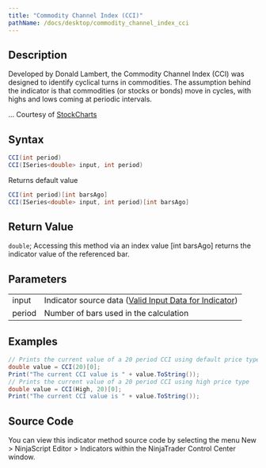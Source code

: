 ```yaml
---
title: "Commodity Channel Index (CCI)"
pathName: /docs/desktop/commodity_channel_index_cci
---
```


## Description

Developed by Donald Lambert, the Commodity Channel Index (CCI) was designed to identify cyclical turns in commodities. The assumption behind the indicator is that commodities (or stocks or bonds) move in cycles, with highs and lows coming at periodic intervals.

... Courtesy of [StockCharts](http://stockcharts.com/education/IndicatorAnalysis/indic_CCI.html)

## Syntax

```csharp
CCI(int period)  
CCI(ISeries<double> input, int period)  
```

Returns default value

```csharp
CCI(int period)[int barsAgo]  
CCI(ISeries<double> input, int period)[int barsAgo]  
```

## Return Value

`double`; Accessing this method via an index value [int barsAgo] returns the indicator value of the referenced bar.

## Parameters

|  |  |
| --- | --- |
| input | Indicator source data ([Valid Input Data for Indicator](/docs/desktop/valid_input_data_for_indicator)) |
| period | Number of bars used in the calculation |

## Examples

```csharp
// Prints the current value of a 20 period CCI using default price type
double value = CCI(20)[0];
Print("The current CCI value is " + value.ToString());
// Prints the current value of a 20 period CCI using high price type
double value = CCI(High, 20)[0];
Print("The current CCI value is " + value.ToString());
```

## Source Code

You can view this indicator method source code by selecting the menu New > NinjaScript Editor > Indicators within the NinjaTrader Control Center window.
